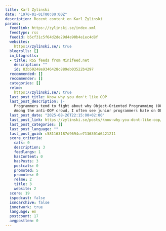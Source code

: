 ```yaml
---
title: Karl Zylinski
date: "1970-01-01T00:00:00Z"
description: Recent content on Karl Zylinski
params:
  feedlink: https://zylinski.se/index.xml
  feedtype: rss
  feedid: b5cf31c5f64d2de29d4e90b4e1ec4d8f
  websites:
    https://zylinski.se/: true
  blogrolls: []
  in_blogrolls:
  - title: RSS feeds from Minifeed.net
    description: ""
    id: 83b59248e9346428c889eb03522b4297
  recommended: []
  recommender: []
  categories: []
  relme:
    https://zylinski.se/: true
  last_post_title: Know why you don't like OOP
  last_post_description: |-
    Programmers tend to fight about why Object-Oriented Programming (OOP) is good or bad.
    Among the anti-OOP crowd, I often see junior programmers hate on OOP and “rebroadcast” what they’ve heard
  last_post_date: "2025-08-26T22:15:00+02:00"
  last_post_link: https://zylinski.se/posts/know-why-you-dont-like-oop/
  last_post_categories: []
  last_post_language: ""
  last_post_guid: c581163187d9694ce7136301d6421211
  score_criteria:
    cats: 0
    description: 3
    feedlangs: 1
    hasContent: 0
    hasPosts: 3
    postcats: 0
    promoted: 5
    promotes: 0
    relme: 2
    title: 3
    website: 2
  score: 19
  ispodcast: false
  isnoarchive: false
  innetwork: true
  language: en
  postcount: 17
  avgpostlen: 0
---
```

